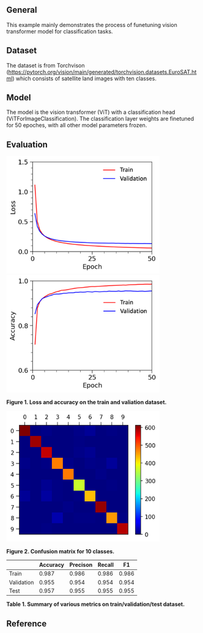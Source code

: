 ## General
This example mainly demonstrates the process of funetuning vision transformer model for classification tasks. 

## Dataset
The dataset is from Torchvison (https://pytorch.org/vision/main/generated/torchvision.datasets.EuroSAT.html) which consists of satellite land images with ten classes.

## Model
The model is the vision transformer (ViT) with a classification head (ViTForImageClassification). The classification layer weights are finetuned for 50 epoches, with all other model parameters frozen.

## Evaluation
<img src="figures/train_valid_loss.png" width="400" /> <img src="figures/train_valid_acc.png" width="400" />

****Figure 1. Loss and accuracy on the train and valiation dataset.****


<img src="figures/conf_matrix.tif" width="400" />

**Figure 2. Confusion matrix for 10 classes.**


| | Accuracy | Precison | Recall | F1 | 
| --- | --- | --- | --- | --- |
| Train | 0.987 | 0.986 | 0.986 | 0.986 |
| Validation | 0.955 | 0.954 | 0.954 | 0.954 |
| Test | 0.957 | 0.955 | 0.955 | 0.955 |

**Table 1. Summary of various metrics on train/validation/test dataset.**

## Reference
